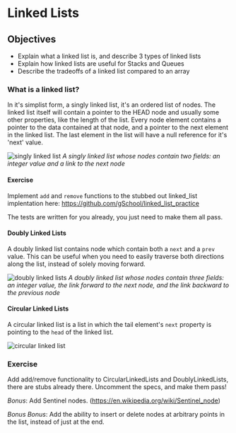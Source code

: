 # Linked Lists

## Objectives

* Explain what a linked list is, and describe 3 types of linked lists
* Explain how linked lists are useful for Stacks and Queues
* Describe the tradeoffs of a linked list compared to an array

### What is a linked list?

In it's simplist form, a singly linked list, it's an ordered list of nodes. The linked list itself will contain a pointer to the HEAD node and usually some other properties, like the length of the list. Every node element contains a pointer to the data contained at that node, and a pointer to the next element in the linked list. The last element in the list will have a null reference for it's 'next' value.

![singly linked list](https://upload.wikimedia.org/wikipedia/commons/thumb/6/6d/Singly-linked-list.svg/816px-Singly-linked-list.svg.png)
_A singly linked list whose nodes contain two fields: an integer value and a link to the next node_

#### Exercise

Implement `add` and `remove` functions to the stubbed out linked_list implentation here: https://github.com/gSchool/linked_list_practice

The tests are written for you already, you just need to make them all pass.

#### Doubly Linked Lists

A doubly linked list contains node which contain both a `next` and a `prev` value. This can be useful when you need to easily traverse both directions along the list, instead of solely moving forward.

![doubly linked lists](https://upload.wikimedia.org/wikipedia/commons/thumb/5/5e/Doubly-linked-list.svg/1220px-Doubly-linked-list.svg.png)
_A doubly linked list whose nodes contain three fields: an integer value, the link forward to the next node, and the link backward to the previous node_

#### Circular Linked Lists

A circular linked list is a list in which the tail element's `next` property is pointing to the `head` of the linked list.

![circular linked list](https://upload.wikimedia.org/wikipedia/commons/thumb/d/df/Circularly-linked-list.svg/700px-Circularly-linked-list.svg.png)

### Exercise

Add add/remove functionality to CircularLinkedLists and DoublyLinkedLists, there are stubs already there. Uncomment the specs, and make them pass!

_Bonus_: Add Sentinel nodes. (https://en.wikipedia.org/wiki/Sentinel_node)

_Bonus Bonus_: Add the ability to insert or delete nodes at arbitrary points in the list, instead of just at the end.
